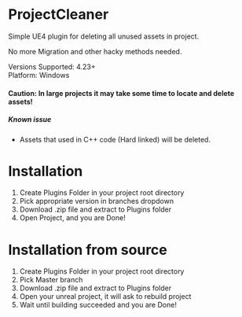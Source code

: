 # ProjectCleaner
Simple UE4 plugin for deleting all unused assets in project.

No more Migration and other hacky methods needed.

Versions Supported: 4.23+  
Platform: Windows

#### Caution: In large projects it may take some time to locate and delete assets!
##### Known issue
- Assets that used in C++ code (Hard linked) will be deleted.

# Installation
1) Create Plugins Folder in your project root directory
2) Pick appropriate version in branches dropdown
3) Download .zip file and extract to Plugins folder
4) Open Project, and you are Done!

# Installation from source
1) Create Plugins Folder in your project root directory
2) Pick Master branch
3) Download .zip file and extract to Plugins folder
4) Open your unreal project, it will ask to rebuild project
5) Wait until building succeeded and you are Done!
